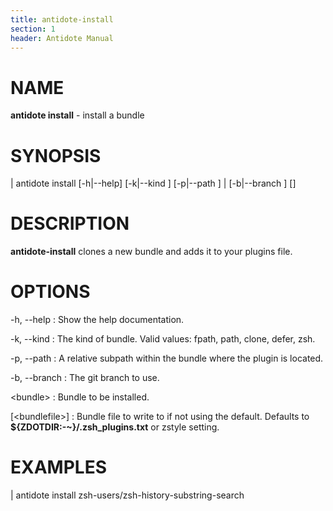 ```yaml
---
title: antidote-install
section: 1
header: Antidote Manual
---
```


# NAME

**antidote install** - install a bundle

# SYNOPSIS

| antidote install [-h|--help] [-k|--kind <kind>] [-p|--path <path>]
|                  [-b|--branch <branch>] <bundle> [<bundlefile>]

# DESCRIPTION

**antidote-install** clones a new bundle and adds it to your plugins file.

# OPTIONS

-h, \--help
:   Show the help documentation.

-k, \--kind <kind>
:   The kind of bundle. Valid values: fpath, path, clone, defer, zsh.

-p, \--path <path>
:   A relative subpath within the bundle where the plugin is located.

-b, \--branch <path>
:   The git branch to use.

\<bundle\>
:   Bundle to be installed.

[\<bundlefile\>]
:   Bundle file to write to if not using the default. Defaults to **${ZDOTDIR:-~}/.zsh_plugins.txt** or zstyle setting.

# EXAMPLES

|   antidote install zsh-users/zsh-history-substring-search
